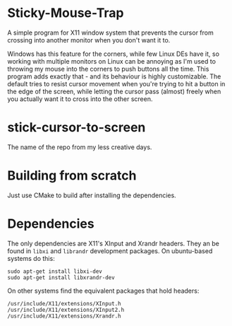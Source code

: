 # Sticky-Mouse-Trap
A simple program for X11 window system that prevents the cursor from crossing into another monitor when you don't want it to. 

Windows has this feature for the corners, while few Linux DEs have it, so working with multiple monitors on Linux can be annoying as I'm used to throwing my mouse into the corners to push buttons all the time. This program adds exactly that - and its behaviour is highly customizable. The default tries to resist cursor movement when you're trying to hit a button in the edge of the screen, while letting the cursor pass (almost) freely when you actually want it to cross into the other screen.

# stick-cursor-to-screen
The name of the repo from my less creative days.

# Building from scratch
Just use CMake to build after installing the dependencies.

# Dependencies
The only dependencies are X11's XInput and Xrandr headers. They an be found in `libxi` and `librandr` development packages. On ubuntu-based systems do this:

```
sudo apt-get install libxi-dev
sudo apt-get install libxrandr-dev
```

On other systems find the equivalent packages that hold headers:
```
/usr/include/X11/extensions/XInput.h
/usr/include/X11/extensions/XInput2.h
/usr/include/X11/extensions/Xrandr.h
```
